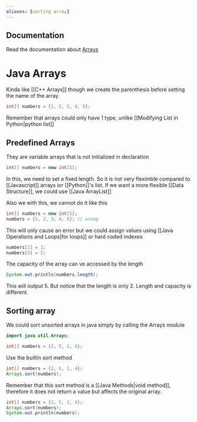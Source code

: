 ```yaml
---
aliases: [sorting array]
---
```

## Documentation
Read the documentation about [Arrays](https://docs.oracle.com/en/java/javase/18/docs/api/java.base/java/util/Arrays.html)

# Java Arrays
Kinda like [[C++ Arrays]] though we create the parenthesis before setting the name of the array
```java
int[] numbers = {1, 2, 3, 4, 5};
```

Remember that arrays could only have 1 type, unlike [[Modifying List in Python|python list]]

## Predefined Arrays
They are variable arrays that is not initialized in declaration
```java
int[] numbers = new int[5];
```

In this, we need to set a fixed length. So it is not very fleximble compared to [[Javascript]] arrays ior [[Python]]'s list. If we want a more flexible [[Data Structure]], we could use [[Java ArrayList]]

Also we with this, we cannot do it like this
```java
int[] numbers = new int[5];
numbers = {1, 2, 3, 4, 5}; // wrong
```

This will only cause an error but we could assign values using [[Java Operations and Loops|for loops]] or hard coded indexes
```java
numbers[1] = 1;
numbers[2] = 2;
```

The capacity of the array can ve accessed by the length
```java
System.out.println(numbers.length);
```

This will output 5. But notice that the  length is only 2. Length and capacity is different.

## Sorting array
We could sort unsorted arrays in java simply by calling the Arrays module
```java
import java.util.Arrays;

int[] numbers = {2, 5, 1, 4};
```

Use the builtin sort method
```java
int[] numbers = {2, 5, 1, 4};
Arrays.sort(numbers);
```

Remember that this sort method is a [[Java Methods|void method]], therefore it does not return a value but affects the original array.
```java
int[] numbers = {2, 5, 1, 4};
Arrays.sort(numbers);
System.out.println(numbers);
```